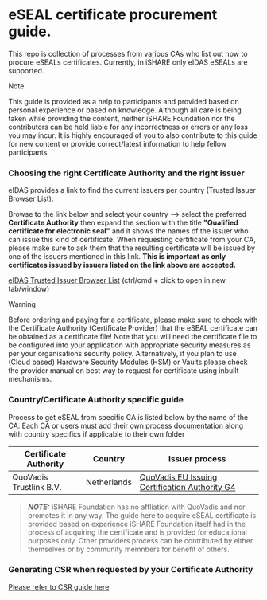 # eSEAL certificate procurement guide.

This repo is collection of processes from various CAs who list out how to procure eSEALs certificates. Currently, in iSHARE only eIDAS eSEALs are supported.

> [!NOTE]  
> This guide is provided as a help to participants and provided based on personal experience or based on knowledge. Although all care is being taken while providing the content, neither iSHARE Foundation nor the contributors can be held liable for any incorrectness or errors or any loss you may incur. It is highly encouraged of you to also contribute to this guide for new content or provide correct/latest information to help fellow participants. 

### Choosing the right Certificate Authority and the right issuer 

eIDAS provides a link to find the current issuers per country (Trusted Issuer Browser List):

Browse to the link below and select your country --> select the preferred **Certificate Authority** then expand the section with the title **"Qualified certificate for electronic seal"** and it shows the names of the issuer who can issue this kind of certificate. When requesting certificate from your CA, please make sure to ask them that the resulting certificate will be issued by one of the issuers mentioned in this link. **This is important as only certificates issued by issuers listed on the link above are accepted.**

[eIDAS Trusted Issuer Browser List](https://eidas.ec.europa.eu/efda/tl-browser/#/screen/home) (ctrl/cmd + click to open in new tab/window)

>[!WARNING]  
>Before ordering and paying for a certificate, please make sure to check with the Certificate Authority (Certificate Provider) that the eSEAL certificate can be obtained as a certificate file! Note that you will need the certificate file to be configured into your application with appropriate security measures as per your organisations security policy. Alternatively, if you plan to use (Cloud based) Hardware Security Modules (HSM) or Vaults please check the provider manual on best way to request for certificate using inbuilt mechanisms.

### Country/Certificate Authority specific guide

Process to get eSEAL from specific CA is listed below by the name of the CA. Each CA or users must add their own process documentation along with country specifics if applicable to their own folder

| Certificate Authority | Country | Issuer process |
| ----------------------|---------|---------------------------------------|
| QuoVadis Trustlink B.V. | Netherlands | [QuoVadis EU Issuing Certification Authority G4](quovadis/quovadis-eSEAL-NL.md)|

> **_NOTE:_** iSHARE Foundation has no affliation with QuoVadis and nor promotes it in any way. The guide here to acquire eSEAL certificate is provided based on experience iSHARE Foundation itself had in the process of acquiring the certificate and is provided for educational purposes only. Other providers process can be contributed by either themselves or by community memnbers for benefit of others.



### Generating CSR when requested by your Certificate Authority

[Please refer to CSR guide here](CSR.md)
